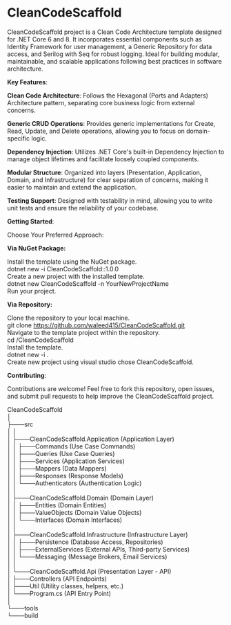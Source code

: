# CleanCodeScaffold
CleanCodeScaffold project is a Clean Code Architecture template designed for .NET Core 6 and 8. It incorporates essential components such as Identity Framework for user management, a Generic Repository for data access, and Serilog with Seq for robust logging. Ideal for building modular, maintainable, and scalable applications following best practices in software architecture.

**Key Features**:

**Clean Code Architecture**: Follows the Hexagonal (Ports and Adapters) Architecture pattern, separating core business logic from external concerns.

**Generic CRUD Operations**: Provides generic implementations for Create, Read, Update, and Delete operations, allowing you to focus on domain-specific logic.

**Dependency Injection**: Utilizes .NET Core's built-in Dependency Injection to manage object lifetimes and facilitate loosely coupled components.

**Modular Structure**: Organized into layers (Presentation, Application, Domain, and Infrastructure) for clear separation of concerns, making it easier to maintain and extend the application.

**Testing Support**: Designed with testability in mind, allowing you to write unit tests and ensure the reliability of your codebase.

**Getting Started**:

Choose Your Preferred Approach:

**Via NuGet Package:**

Install the template using the NuGet package.  
    dotnet new -i CleanCodeScaffold::1.0.0  
Create a new project with the installed template.  
    dotnet new CleanCodeScaffold -n YourNewProjectName  
Run your project.  

**Via Repository:**

Clone the repository to your local machine.  
    git clone https://github.com/waleed415/CleanCodeScaffold.git  
Navigate to the template project within the repository.  
    cd /CleanCodeScaffold  
Install the template.  
    dotnet new -i .  
Create new project using visual studio chose CleanCodeScaffold.  

**Contributing**:

Contributions are welcome! Feel free to fork this repository, open issues, and submit pull requests to help improve the CleanCodeScaffold project.

CleanCodeScaffold  
│  
├───src  
│   │  
│   ├───CleanCodeScaffold.Application         (Application Layer)  
│   │   ├───Commands                         (Use Case Commands)  
│   │   ├───Queries                          (Use Case Queries)  
│   │   ├───Services                         (Application Services)  
│   │   ├───Mappers                          (Data Mappers)  
│   │   ├───Responses                         (Response Models)  
│   │   └───Authenticators                   (Authentication Logic)  
│   │  
│   ├───CleanCodeScaffold.Domain             (Domain Layer)  
│   │   ├───Entities                         (Domain Entities)  
│   │   ├───ValueObjects                     (Domain Value Objects)  
│   │   └───Interfaces                        (Domain Interfaces)  
│   │  
│   ├───CleanCodeScaffold.Infrastructure     (Infrastructure Layer)  
│   │   ├───Persistence                      (Database Access, Repositories)  
│   │   ├───ExternalServices                  (External APIs, Third-party Services)  
│   │   └───Messaging                         (Message Brokers, Email Services)  
│   │  
│   └───CleanCodeScaffold.Api                (Presentation Layer - API)  
│       ├───Controllers                      (API Endpoints)  
│       ├───Util                              (Utility classes, helpers, etc.)  
│       └───Program.cs                        (API Entry Point)  
│  
└───tools  
    └───build   
